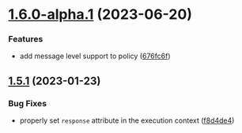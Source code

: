 # [1.6.0-alpha.1](https://github.com/gravitee-io/gravitee-policy-assign-attributes/compare/1.5.1...1.6.0-alpha.1) (2023-06-20)


### Features

* add message level support to policy ([676fc6f](https://github.com/gravitee-io/gravitee-policy-assign-attributes/commit/676fc6fca791edd28607b101f5c5009e6c66e9b0))

## [1.5.1](https://github.com/gravitee-io/gravitee-policy-assign-attributes/compare/1.5.0...1.5.1) (2023-01-23)


### Bug Fixes

* properly set `response` attribute in the execution context ([f8d4de4](https://github.com/gravitee-io/gravitee-policy-assign-attributes/commit/f8d4de452eee650c0c8372394e9bc376ca87dbb3))
